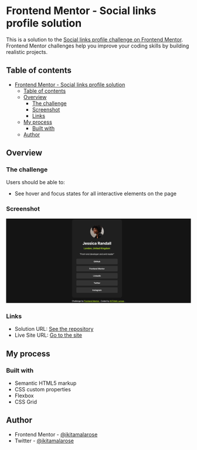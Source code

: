 # Frontend Mentor - Social links profile solution

This is a solution to the [Social links profile challenge on Frontend Mentor](https://www.frontendmentor.io/challenges/social-links-profile-UG32l9m6dQ). Frontend Mentor challenges help you improve your coding skills by building realistic projects. 

## Table of contents

- [Frontend Mentor - Social links profile solution](#frontend-mentor---social-links-profile-solution)
  - [Table of contents](#table-of-contents)
  - [Overview](#overview)
    - [The challenge](#the-challenge)
    - [Screenshot](#screenshot)
    - [Links](#links)
  - [My process](#my-process)
    - [Built with](#built-with)
  - [Author](#author)

## Overview

### The challenge

Users should be able to:

- See hover and focus states for all interactive elements on the page

### Screenshot

![Design preview for the Social links profile coding challenge](./design/destkop-design-solution.jpg)


### Links

- Solution URL: [See the repository](https://github.com/ikitamalarose/social-links-profile-main-challenge.git)
- Live Site URL: [Go to the site](https://social-links-profile-main-challenge.vercel.app/)

## My process

### Built with

- Semantic HTML5 markup
- CSS custom properties
- Flexbox
- CSS Grid

## Author

- Frontend Mentor - [@ikitamalarose](https://www.frontendmentor.io/profile/ikitamalarose)
- Twitter - [@ikitamalarose](https://www.twitter.com/ikitamalarose)

